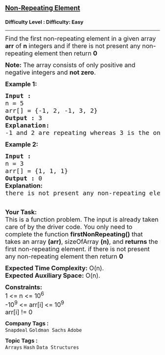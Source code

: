 <h2><a href="https://www.geeksforgeeks.org/problems/non-repeating-element3958/1?page=1&sortBy=submissions">Non-Repeating Element</a></h2><h3>Difficulty Level : Difficulty: Easy</h3><hr><div class="problems_problem_content__Xm_eO"><p><span style="font-size: 20px;">Find the first non-repeating element in a given array<strong> arr</strong> of <strong>n</strong> integers and if there is not present any non-repeating element then return <strong>0</strong></span></p>
<p><span style="font-size: 20px;"><strong>Note:</strong> The array consists of only positive and negative integers and <strong>not zero</strong>.</span></p>
<p><span style="font-size: 20px;"><strong>Example 1:</strong></span></p>
<pre><span style="font-size: 20px;"><strong>Input :<br></strong>n = 5<strong><br></strong>arr[] = {-1, 2, -1, 3, 2}
<strong>Output :</strong> 3
<strong>Explanation:
</strong>-1 and 2 are repeating whereas 3 is the only number occuring once. Hence, the output is 3. </span></pre>
<p><span style="font-size: 20px;"><strong>Example 2:</strong></span></p>
<pre><span style="font-size: 20px;"><strong>Input :</strong> <br>n = 3<br>arr[] = {1, 1, 1}
<strong>Output :</strong> 0<br><strong style="font-family: -apple-system, BlinkMacSystemFont, 'Segoe UI', Roboto, Oxygen, Ubuntu, Cantarell, 'Open Sans', 'Helvetica Neue', sans-serif;">Explanation:<br></strong></span><span style="font-size: 20px;">there is not present any non-repeating element so answer should be 0.</span></pre>
<p><span style="font-size: 20px;"> <br></span><span style="font-size: 20px;"><strong>Your Task:</strong><br>This is a function problem. The input is already taken care of by the driver code. You only need to complete the function <strong>firstNonRepeating()</strong> that takes an array <strong>(arr)</strong>, sizeOfArray <strong>(n)</strong>, and <strong>returns</strong> the first non-repeating element. </span><span style="font-size: 20px;">if there is not present any non-repeating element then return <strong>0</strong></span></p>
<p><span style="font-size: 20px;"><strong>Expected Time Complexity:</strong> O(n).<br><strong>Expected Auxiliary Space:</strong> O(n).</span></p>
<p><span style="font-size: 20px;"><strong>Constraints:</strong><br>1 &lt;= n &lt;= 10<sup>6</sup><br>-10<sup>9</sup> &lt;= arr[i]<sup>&nbsp;</sup>&lt;= 10<sup>9</sup><br>arr[i] != 0&nbsp;</span></p></div><p><span style=font-size:18px><strong>Company Tags : </strong><br><code>Snapdeal</code>&nbsp;<code>Goldman Sachs</code>&nbsp;<code>Adobe</code>&nbsp;<br><p><span style=font-size:18px><strong>Topic Tags : </strong><br><code>Arrays</code>&nbsp;<code>Hash</code>&nbsp;<code>Data Structures</code>&nbsp;